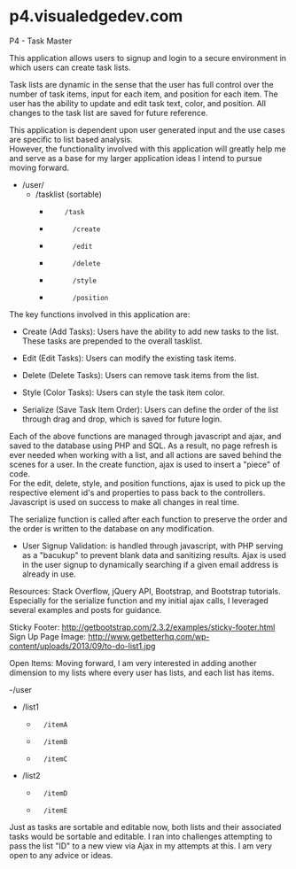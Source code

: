 p4.visualedgedev.com
====================

P4 - Task Master

This application allows users to signup and login to a secure environment in which users can create task lists.

Task lists are dynamic in the sense that the user has full control over the number of task items, input for each item,
and position for each item.  The user has the ability to update and edit task text, color, and position.  All changes to
the task list are saved for future reference.

This application is dependent upon user generated input and the use cases are specific to list based analysis.  
However, the functionality involved with this application will greatly help me and serve as a base for my larger application ideas I intend to pursue moving forward.  

- /user/
  -	/tasklist (sortable)
    -		  /task
    -			/create
    -			/edit
    -			/delete
    -			/style
    -			/position


The key functions involved in this application are:

- Create (Add Tasks): Users have the ability to add new tasks to the list.  These tasks are prepended to the overall tasklist.

- Edit (Edit Tasks): Users can modify the existing task items.

- Delete (Delete Tasks): Users can remove task items from the list.

- Style (Color Tasks): Users can style the task item color.

- Serialize (Save Task Item Order): Users can define the order of the list through drag and drop, which is saved for future login.

Each of the above functions are managed through javascript and ajax, and saved to the database using PHP and SQL.  As a result, no page refresh
is ever needed when working with a list, and all actions are saved behind the scenes for a user.  In the create function, ajax is used to insert a "piece" of code.  
For the edit, delete, style, and position functions, ajax is used to pick up the respective element id's and properties to pass back to the controllers.  Javascript is
used on success to make all changes in real time.

The serialize function is called after each function to preserve the order and the order is written to the database on any modification.

- User Signup Validation: is handled through javascript, with PHP serving as a "bacukup" to prevent blank data and sanitizing results.
Ajax is used in the user signup to dynamically searching if a given email address is already in use.

Resources:
Stack Overflow, jQuery API, Bootstrap, and Bootstrap tutorials.  Especially for the serialize function and my initial ajax calls, I leveraged several examples
and posts for guidance.

Sticky Footer: http://getbootstrap.com/2.3.2/examples/sticky-footer.html
Sign Up Page Image: http://www.getbetterhq.com/wp-content/uploads/2013/09/to-do-list1.jpg

Open Items:
Moving forward, I am very interested in adding another dimension to my lists where every user has lists, and each list has items.

-/user
  -	/list1
    -		/itemA
    -		/itemB
    -		/itemC
  -	/list2
    -		/itemD
    -		/itemE

Just as tasks are sortable and editable now, both lists and their associated tasks would be sortable and editable.  I ran into challenges attempting
to pass the list "ID" to a new view via Ajax in my attempts at this.  I am very open to any advice or ideas.





